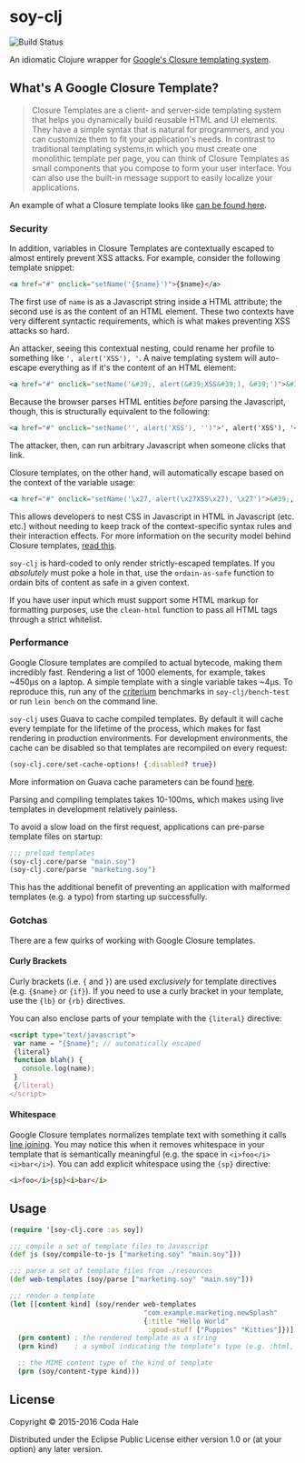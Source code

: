 # soy-clj

![Build Status](https://travis-ci.org/codahale/soy-clj.svg)

An idiomatic Clojure wrapper for [Google's Closure templating system](https://developers.google.com/closure/templates/).

## What's A Google Closure Template?

> Closure Templates are a client- and server-side templating system that helps
> you dynamically build reusable HTML and UI elements. They have a simple syntax
> that is natural for programmers, and you can customize them to fit your
> application's needs. In contrast to traditional templating systems,in which
> you must create one monolithic template per page, you can think of Closure
> Templates as small components that you compose to form your user
> interface. You can also use the built-in message support to easily localize
> your applications.

An example of what a Closure template looks like
[can be found here](https://github.com/codahale/soy-clj/blob/master/test/example.soy).

### Security

In addition, variables in Closure Templates are contextually escaped to almost
entirely prevent XSS attacks. For example, consider the following template
snippet:

```html
<a href="#" onclick="setName('{$name}')">{$name}</a>
```

The first use of `name` is as a Javascript string inside a HTML attribute; the
second use is as the content of an HTML element. These two contexts have very
different syntactic requirements, which is what makes preventing XSS attacks so
hard.

An attacker, seeing this contextual nesting, could rename her profile to
something like `', alert('XSS'), '`. A naive templating system will auto-escape
everything as if it's the content of an HTML element:

```html
<a href="#" onclick="setName('&#39;, alert(&#39;XSS&#39;), &#39;')">&#39;, alert(&#39;XSS&#39;), &#39;</a>
```

Because the browser parses HTML entities *before* parsing the Javascript,
though, this is structurally equivalent to the following:

```html
<a href="#" onclick="setName('', alert('XSS'), '')">', alert('XSS'), '</a>
```

The attacker, then, can run arbitrary Javascript when someone clicks that link.

Closure templates, on the other hand, will automatically escape based on the
context of the variable usage:

```html
<a href="#" onclick="setName('\x27, alert(\x27XSS\x27), \x27')">&#39;, alert(&#39;XSS&#39;), &#39;</a>
```

This allows developers to nest CSS in Javascript in HTML in Javascript (etc.
etc.) without needing to keep track of the context-specific syntax rules and
their interaction effects. For more information on the security model behind
Closure templates,
[read this](http://js-quasis-libraries-and-repl.googlecode.com/svn/trunk/safetemplate.html).

`soy-clj` is hard-coded to only render strictly-escaped templates. If you
_absolutely_ must poke a hole in that, use the `ordain-as-safe` function to
ordain bits of content as safe in a given context.

If you have user input which must support some HTML markup for formatting
purposes, use the `clean-html` function to pass all HTML tags through a strict
whitelist.

### Performance

Google Closure templates are compiled to actual bytecode, making them incredibly
fast. Rendering a list of 1000 elements, for example, takes ~450µs on a laptop.
A simple template with a single variable takes ~4µs. To reproduce this, run any
of the [criterium](https://github.com/hugoduncan/criterium) benchmarks in
`soy-clj/bench-test` or run `lein bench` on the command line.

`soy-clj` uses Guava to cache compiled templates. By default it will cache every
template for the lifetime of the process, which makes for fast rendering in
production environments. For development environments, the cache can be disabled
so that templates are recompiled on every request:

```clojure
(soy-clj.core/set-cache-options! {:disabled? true})
```

More information on Guava cache parameters can be found [here](https://google.github.io/guava/releases/21.0/api/docs/com/google/common/cache/CacheBuilder.html).

Parsing and compiling templates takes 10-100ms, which makes using live templates
in development relatively painless.

To avoid a slow load on the first request, applications can pre-parse template
files on startup:

```clojure
;;; preload templates
(soy-clj.core/parse "main.soy")
(soy-clj.core/parse "marketing.soy")
```

This has the additional benefit of preventing an application with malformed
templates (e.g. a typo) from starting up successfully.

### Gotchas

There are a few quirks of working with Google Closure templates.

#### Curly Brackets

Curly brackets (i.e. `{` and `}`) are used _exclusively_ for template directives
(e.g. `{$name}` or `{if}`). If you need to use a curly bracket in your template,
use the `{lb}` or `{rb}` directives.

You can also enclose parts of your template with the `{literal}` directive:

```html
<script type="text/javascript">
 var name = "{$name}"; // automatically escaped
 {literal}
 function blah() {
   console.log(name);
 }
 {/literal}
</script>
```

#### Whitespace

Google Closure templates normalizes template text with something it calls
[line joining](https://developers.google.com/closure/templates/docs/concepts#linejoining).
You may notice this when it removes whitespace in your template that is
semantically meaningful (e.g. the space in `<i>foo</i> <i>bar</i>`). You can add
explicit whitespace using the `{sp}` directive:

```html
<i>foo</i>{sp}<i>bar</i>
```

## Usage

```clojure
(require '[soy-clj.core :as soy])

;;; compile a set of template files to Javascript
(def js (soy/compile-to-js ["marketing.soy" "main.soy"]))

;;; parse a set of template files from ./resources
(def web-templates (soy/parse ["marketing.soy" "main.soy"]))

;;; render a template
(let [[content kind] (soy/render web-templates
                                 "com.example.marketing.newSplash"
                                 {:title "Hello World"
                                  :good-stuff ["Puppies" "Kitties"]})]
  (prn content) ; the rendered template as a string
  (prn kind)    ; a symbol indicating the template's type (e.g. :html, :js, etc)

  ;; the MIME content type of the kind of template
  (prn (soy/content-type kind)))
```

## License

Copyright © 2015-2016 Coda Hale

Distributed under the Eclipse Public License either version 1.0 or (at your
option) any later version.
